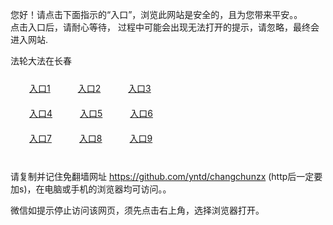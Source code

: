 您好！请点击下面指示的“入口”，浏览此网站是安全的，且为您带来平安。。 <br/>
点击入口后，请耐心等待， 过程中可能会出现无法打开的提示，请忽略，最终会进入网站. </br>

法轮大法在长春<br/>
<div style="padding:10px"><a style="margin:20px" target="_blank" href="https://d2vsi8fxiox904.cloudfront.net/2Qpsp?zckqtsw" id="ccLink1" rel="nofollow">入口1</a> <a target="_blank" style="margin:20px" href="https://d22qvj1xn1za1w.cloudfront.net/2Qpsp?wrykdrqj" id="ccLink2" rel="nofollow">入口2</a> <a style="margin:20px" target="_blank" href="https://d2ucbzyk6gbo5o.cloudfront.net/2Qpsp?atyef" id="ccLink3" rel="nofollow">入口3</a></div>

<div style="padding:10px" ><a style="margin:20px" target="_blank" href="https://d2vsi8fxiox904.cloudfront.net/2Qpsp?zckqtsw" id="ccLink4" rel="nofollow">入口4</a> <a style="margin:20px" href="https://d22qvj1xn1za1w.cloudfront.net/2Qpsp?wrykdrqj" target="_blank" id="ccLink5" rel="nofollow">入口5</a> <a style="margin:20px" href="https://d2ucbzyk6gbo5o.cloudfront.net/2Qpsp?atyef" target="_blank" id="ccLink6" rel="nofollow">入口6</a></div>

<div style="padding:10px"><a style="margin:20px" target="_blank" href="https://d2vsi8fxiox904.cloudfront.net/2Qpsp?zckqtsw" id="ccLink7" rel="nofollow">入口7</a> <a style="margin:20px" href="https://d22qvj1xn1za1w.cloudfront.net/2Qpsp?wrykdrqj" target="_blank" id="ccLink8" rel="nofollow">入口8</a> <a style="margin:20px" target="_blank" href="https://d2ucbzyk6gbo5o.cloudfront.net/2Qpsp?atyef" id="ccLink9" rel="nofollow">入口9</a></div>

<br/>



请复制并记住免翻墙网址 https://github.com/yntd/changchunzx (http后一定要加s)，在电脑或手机的浏览器均可访问。。<br/>

微信如提示停止访问该网页，须先点击右上角，选择浏览器打开。
